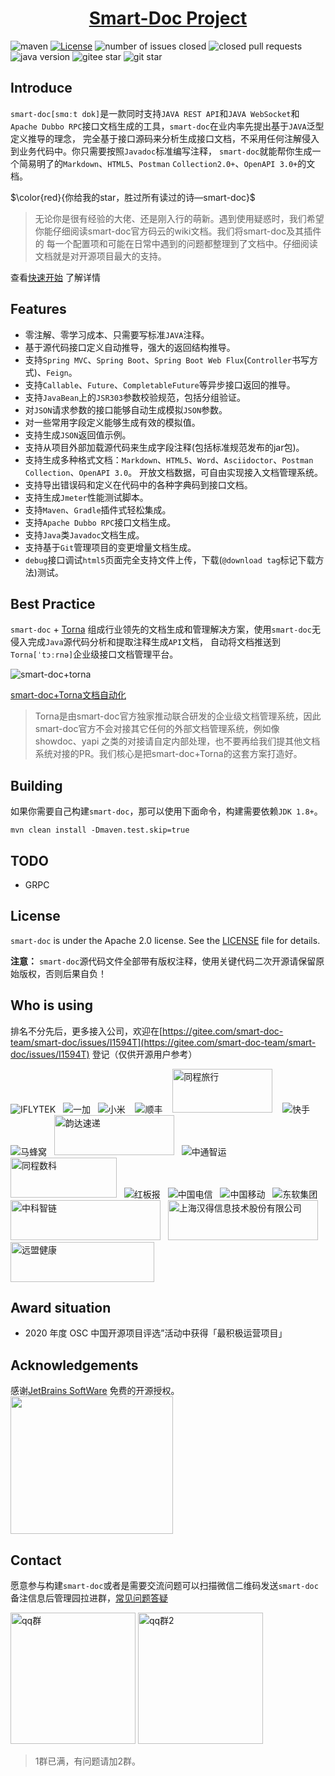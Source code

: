 <h1 align="center"><a href="https://github.com/smart-doc-group/smart-doc" target="_blank">Smart-Doc Project</a></h1>

![maven](https://img.shields.io/maven-central/v/com.ly.smart-doc/smart-doc)
[![License](https://img.shields.io/badge/license-Apache%202-green.svg)](https://www.apache.org/licenses/LICENSE-2.0)
![number of issues closed](https://img.shields.io/github/issues-closed-raw/smart-doc-group/smart-doc)
![closed pull requests](https://img.shields.io/github/issues-pr-closed/smart-doc-group/smart-doc)
![java version](https://img.shields.io/badge/JAVA-1.8+-green.svg)
![gitee star](https://gitee.com/smart-doc-team/smart-doc/badge/star.svg)
![git star](https://img.shields.io/github/stars/smart-doc-group/smart-doc.svg)

## Introduce

`smart-doc[smɑːt dɒk]`是一款同时支持`JAVA REST API`和`JAVA WebSocket`和`Apache Dubbo RPC`接口文档生成的工具，`smart-doc`在业内率先提出基于`JAVA`泛型定义推导的理念，
完全基于接口源码来分析生成接口文档，不采用任何注解侵入到业务代码中。你只需要按照`Javadoc`标准编写注释， `smart-doc`就能帮你生成一个简易明了的`Markdown`、`HTML5`、`Postman`
`Collection2.0+`、`OpenAPI 3.0+`的文档。

$\color{red}{你给我的star，胜过所有读过的诗—smart-doc}$

> 无论你是很有经验的大佬、还是刚入行的萌新。遇到使用疑惑时，我们希望你能仔细阅读smart-doc官方码云的wiki文档。我们将smart-doc及其插件的
> 每一个配置项和可能在日常中遇到的问题都整理到了文档中。仔细阅读文档就是对开源项目最大的支持。

查看[快速开始](https://smart-doc-group.github.io/#/zh-cn/) 了解详情

## Features

- 零注解、零学习成本、只需要写标准`JAVA`注释。
- 基于源代码接口定义自动推导，强大的返回结构推导。
- 支持`Spring MVC`、`Spring Boot`、`Spring Boot Web Flux`(`Controller`书写方式)、`Feign`。
- 支持`Callable`、`Future`、`CompletableFuture`等异步接口返回的推导。
- 支持`JavaBean`上的`JSR303`参数校验规范，包括分组验证。
- 对`JSON`请求参数的接口能够自动生成模拟`JSON`参数。
- 对一些常用字段定义能够生成有效的模拟值。
- 支持生成`JSON`返回值示例。
- 支持从项目外部加载源代码来生成字段注释(包括标准规范发布的jar包)。
- 支持生成多种格式文档：`Markdown`、`HTML5`、`Word`、`Asciidoctor`、`Postman Collection`、`OpenAPI 3.0`。 开放文档数据，可自由实现接入文档管理系统。
- 支持导出错误码和定义在代码中的各种字典码到接口文档。
- 支持生成`Jmeter`性能测试脚本。
- 支持`Maven`、`Gradle`插件式轻松集成。
- 支持`Apache Dubbo RPC`接口文档生成。
- 支持`Java`类`Javadoc`文档生成。
- 支持基于`Git`管理项目的变更增量文档生成。
- `debug`接口调试`html5`页面完全支持文件上传，下载(`@download tag`标记下载方法)测试。

## Best Practice

`smart-doc` + [Torna](http://torna.cn) 组成行业领先的文档生成和管理解决方案，使用`smart-doc`无侵入完成`Java`源代码分析和提取注释生成`API`文档，
自动将文档推送到`Torna[ˈtɔːrnə]`企业级接口文档管理平台。

![smart-doc+torna](https://gitee.com/smart-doc-team/smart-doc/raw/master/images/smart-doc-torna.png)

[smart-doc+Torna文档自动化](https://gitee.com/smart-doc-team/smart-doc/wikis/smart-doc与torna对接?sort_id=3695028)

> Torna是由smart-doc官方独家推动联合研发的企业级文档管理系统，因此smart-doc官方不会对接其它任何的外部文档管理系统，例如像showdoc、yapi
> 之类的对接请自定内部处理，也不要再给我们提其他文档系统对接的PR。我们核心是把smart-doc+Torna的这套方案打造好。

## Building

如果你需要自己构建`smart-doc`，那可以使用下面命令，构建需要依赖`JDK 1.8+`。

```
mvn clean install -Dmaven.test.skip=true
```

## TODO

- GRPC

## License

`smart-doc` is under the Apache 2.0 license. See
the [LICENSE](https://gitee.com/smart-doc-team/smart-doc/blob/master/LICENSE) file for details.

**注意：** `smart-doc`源代码文件全部带有版权注释，使用关键代码二次开源请保留原始版权，否则后果自负！

## Who is using

>
排名不分先后，更多接入公司，欢迎在[https://gitee.com/smart-doc-team/smart-doc/issues/I1594T](https://gitee.com/smart-doc-team/smart-doc/issues/I1594T)
登记（仅供开源用户参考）

![IFLYTEK](https://gitee.com/smart-doc-team/smart-doc/raw/master/images/known-users/iflytek.png)
&nbsp;&nbsp;<img src="https://gitee.com/smart-doc-team/smart-doc/raw/master/images/known-users/oneplus.png" title="一加" >
&nbsp;&nbsp;<img src="https://gitee.com/smart-doc-team/smart-doc/raw/master/images/known-users/xiaomi.png" title="小米" >
&nbsp;&nbsp;&nbsp;<img src="https://gitee.com/smart-doc-team/smart-doc/raw/master/images/known-users/shunfeng.png" title="顺丰">
&nbsp;&nbsp;&nbsp;<img src="https://gitee.com/smart-doc-team/smart-doc/raw/master/images/known-users/ly.jpeg" title="同程旅行" width="160px" height="70px"/>
&nbsp;&nbsp;&nbsp;<img src="https://gitee.com/smart-doc-team/smart-doc/raw/master/images/known-users/kuishou.png" title="快手">
&nbsp;&nbsp;&nbsp;<img src="https://gitee.com/smart-doc-team/smart-doc/raw/master/images/known-users/mafengwo.png" title="马蜂窝">
&nbsp;&nbsp;<img src="https://gitee.com/smart-doc-team/smart-doc/raw/master/images/known-users/yunda.png" title="韵达速递" width="192px" height="64px">
&nbsp;&nbsp;<img src="https://gitee.com/smart-doc-team/smart-doc/raw/master/images/known-users/zhongtongzhiyun.png" title="中通智运">
&nbsp;&nbsp;<img src="https://gitee.com/smart-doc-team/smart-doc/raw/master/images/known-users/tcsklogo.jpeg" title="同程数科" width="170px" height="64px"/>
&nbsp;&nbsp;<img src="https://gitee.com/smart-doc-team/smart-doc/raw/master/images/known-users/flipboard.png" title="红板报">
&nbsp;&nbsp;<img src="https://gitee.com/smart-doc-team/smart-doc/raw/master/images/known-users/dianxin.png" title="中国电信">
&nbsp;&nbsp;<img src="https://gitee.com/smart-doc-team/smart-doc/raw/master/images/known-users/yidong.png" title="中国移动">
&nbsp;&nbsp;<img src="https://gitee.com/smart-doc-team/smart-doc/raw/master/images/known-users/neusoft.png" title="东软集团">
&nbsp;&nbsp;<img src="https://gitee.com/smart-doc-team/smart-doc/raw/master/images/known-users/zhongkezhilian.png" title="中科智链" width="240px" height="64px"/>
&nbsp;&nbsp;<img src="https://www.hand-china.com/static/img/hand-logo.svg" title="上海汉得信息技术股份有限公司" width="240px" height="64px"/>
&nbsp;&nbsp;<img src="https://gitee.com/smart-doc-team/smart-doc/raw/master/images/known-users/yuanmengjiankang.png" title="远盟健康" width="230px" height="64px"/>

## Award situation

- 2020 年度 OSC 中国开源项目评选”活动中获得「最积极运营项目」

## Acknowledgements

感谢[JetBrains SoftWare](https://www.jetbrains.com) 免费的开源授权。
<img src="https://gitee.com/smart-doc-team/smart-doc/raw/master/images/jetbrains-variant-3.png" width="260px" height="220px"/>

## Contact

愿意参与构建`smart-doc`或者是需要交流问题可以扫描微信二维码发送`smart-doc`备注信息后管理园拉进群，[常见问题答疑](https://smart-doc-group.github.io/#/zh-cn/faq)

<img src="https://gitee.com/smart-doc-team/smart-doc/raw/master/images/wechat.png" title="qq群" width="200px" height="210px"/>
<img src="https://gitee.com/smart-doc-team/smart-doc/raw/master/images/smart-doc-qq2.jpeg" title="qq群2" width="200px" height="210px"/>

> 1群已满，有问题请加2群。
